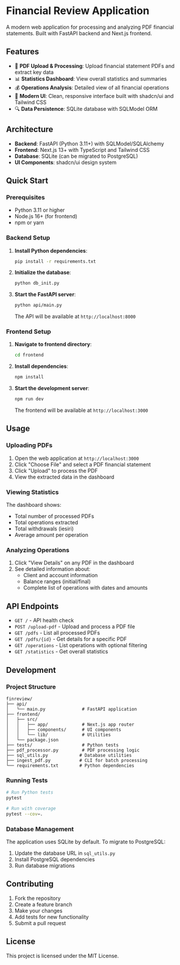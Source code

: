 # Financial Review Application

A modern web application for processing and analyzing PDF financial statements. Built with FastAPI backend and Next.js frontend.

## Features

- 📄 **PDF Upload & Processing**: Upload financial statement PDFs and extract key data
- 📊 **Statistics Dashboard**: View overall statistics and summaries
- 💰 **Operations Analysis**: Detailed view of all financial operations
- 🎨 **Modern UI**: Clean, responsive interface built with shadcn/ui and Tailwind CSS
- 🔍 **Data Persistence**: SQLite database with SQLModel ORM

## Architecture

- **Backend**: FastAPI (Python 3.11+) with SQLModel/SQLAlchemy
- **Frontend**: Next.js 13+ with TypeScript and Tailwind CSS
- **Database**: SQLite (can be migrated to PostgreSQL)
- **UI Components**: shadcn/ui design system

## Quick Start

### Prerequisites

- Python 3.11 or higher
- Node.js 16+ (for frontend)
- npm or yarn

### Backend Setup

1. **Install Python dependencies**:
   ```bash
   pip install -r requirements.txt
   ```

2. **Initialize the database**:
   ```bash
   python db_init.py
   ```

3. **Start the FastAPI server**:
   ```bash
   python api/main.py
   ```
   
   The API will be available at `http://localhost:8000`

### Frontend Setup

1. **Navigate to frontend directory**:
   ```bash
   cd frontend
   ```

2. **Install dependencies**:
   ```bash
   npm install
   ```

3. **Start the development server**:
   ```bash
   npm run dev
   ```
   
   The frontend will be available at `http://localhost:3000`

## Usage

### Uploading PDFs

1. Open the web application at `http://localhost:3000`
2. Click "Choose File" and select a PDF financial statement
3. Click "Upload" to process the PDF
4. View the extracted data in the dashboard

### Viewing Statistics

The dashboard shows:
- Total number of processed PDFs
- Total operations extracted
- Total withdrawals (iesiri)
- Average amount per operation

### Analyzing Operations

1. Click "View Details" on any PDF in the dashboard
2. See detailed information about:
   - Client and account information
   - Balance ranges (initial/final)
   - Complete list of operations with dates and amounts

## API Endpoints

- `GET /` - API health check
- `POST /upload-pdf` - Upload and process a PDF file
- `GET /pdfs` - List all processed PDFs
- `GET /pdfs/{id}` - Get details for a specific PDF
- `GET /operations` - List operations with optional filtering
- `GET /statistics` - Get overall statistics

## Development

### Project Structure

```
finreview/
├── api/
│   └── main.py              # FastAPI application
├── frontend/
│   ├── src/
│   │   ├── app/             # Next.js app router
│   │   ├── components/      # UI components
│   │   └── lib/             # Utilities
│   └── package.json
├── tests/                   # Python tests
├── pdf_processor.py         # PDF processing logic
├── sql_utils.py            # Database utilities
├── ingest_pdf.py           # CLI for batch processing
└── requirements.txt        # Python dependencies
```

### Running Tests

```bash
# Run Python tests
pytest

# Run with coverage
pytest --cov=.
```

### Database Management

The application uses SQLite by default. To migrate to PostgreSQL:

1. Update the database URL in `sql_utils.py`
2. Install PostgreSQL dependencies
3. Run database migrations

## Contributing

1. Fork the repository
2. Create a feature branch
3. Make your changes
4. Add tests for new functionality
5. Submit a pull request

## License

This project is licensed under the MIT License.
